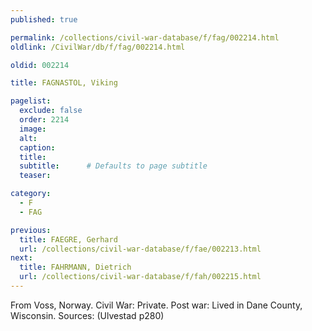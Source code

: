 ```yaml
---
published: true

permalink: /collections/civil-war-database/f/fag/002214.html
oldlink: /CivilWar/db/f/fag/002214.html

oldid: 002214

title: FAGNASTOL, Viking

pagelist:
  exclude: false
  order: 2214
  image: 
  alt:
  caption:
  title:
  subtitle:      # Defaults to page subtitle
  teaser:

category: 
  - F 
  - FAG

previous:
  title: FAEGRE, Gerhard
  url: /collections/civil-war-database/f/fae/002213.html  
next:
  title: FAHRMANN, Dietrich
  url: /collections/civil-war-database/f/fah/002215.html   
---
```

From Voss, Norway. Civil War: Private. Post war: Lived in Dane County, Wisconsin. Sources: (Ulvestad p280)
